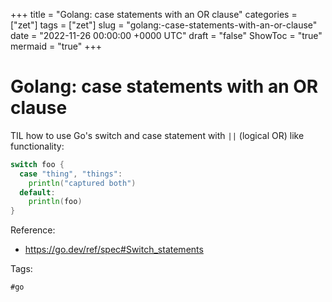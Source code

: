 +++
title = "Golang: case statements with an OR clause"
categories = ["zet"]
tags = ["zet"]
slug = "golang:-case-statements-with-an-or-clause"
date = "2022-11-26 00:00:00 +0000 UTC"
draft = "false"
ShowToc = "true"
mermaid = "true"
+++

# Golang: case statements with an OR clause

TIL how to use Go's switch and case statement with `||` (logical OR)
like functionality:

```go
switch foo {
  case "thing", "things":
    println("captured both")
  default:
    println(foo)
}
```

Reference: 

- https://go.dev/ref/spec#Switch_statements

Tags:

    #go

